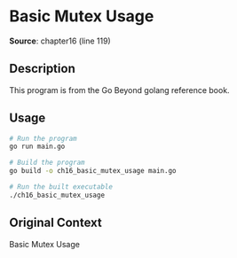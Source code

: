 # Basic Mutex Usage

**Source**: chapter16 (line 119)

## Description

This program is from the Go Beyond golang reference book.

## Usage

```bash
# Run the program
go run main.go

# Build the program
go build -o ch16_basic_mutex_usage main.go

# Run the built executable
./ch16_basic_mutex_usage
```

## Original Context

Basic Mutex Usage
